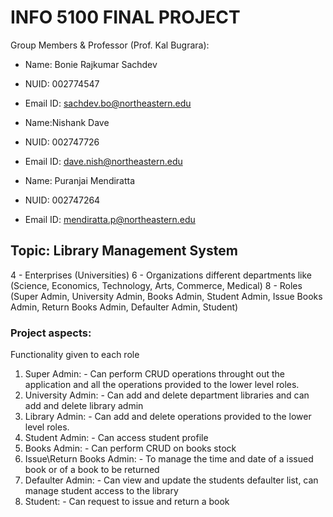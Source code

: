 # INFO 5100 FINAL PROJECT

Group Members & Professor (Prof. Kal Bugrara):

- Name: Bonie Rajkumar Sachdev
- NUID: 002774547
- Email ID: sachdev.bo@northeastern.edu

- Name:Nishank Dave
- NUID: 002747726
- Email ID: dave.nish@northeastern.edu

- Name: Puranjai Mendiratta
- NUID: 002747264
- Email ID: mendiratta.p@northeastern.edu

## Topic: Library Management System
4 - Enterprises (Universities)
6 - Organizations different departments like (Science, Economics, Technology, Arts, Commerce, Medical)
8 - Roles (Super Admin, University Admin, Books Admin, Student Admin, Issue Books Admin, Return Books Admin, Defaulter Admin, Student)

### Project aspects:

Functionality given to each role
1. Super Admin: - Can perform CRUD operations throught out the application and all the operations provided to the lower level roles.
2. University Admin: - Can add and delete department libraries and can add and delete library admin
3. Library Admin: - Can add and delete operations provided to the lower level roles.
4. Student Admin: - Can access student profile  
5. Books Admin: - Can perform CRUD on books stock   
6. Issue\Return Books Admin: - To manage the time and date of a issued book or of a book to be returned
7. Defaulter Admin: - Can view and update the students defaulter list, can manage student access to the library 
8. Student: - Can request to issue and return a book 
